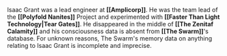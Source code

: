 Isaac Grant was a lead engineer at **[[Amplicorp]]**. He was the team lead of the **[[Polyfold Nanites]]** Project and experimented with **[[Faster Than Light Technology|Tear Gates]]**. He disappeared in the middle of **[[The Zenitaf Calamity]]** and his consciousness data is absent from **[[The Swarm]]**'s database. For unknown reasons, The Swarm's memory data on anything relating to Isaac Grant is incomplete and imprecise.
